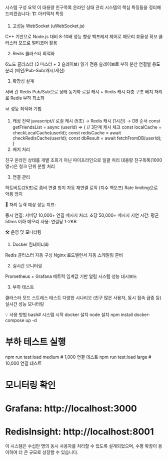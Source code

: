 시스템 구성 요약
이 대용량 친구목록 온라인 상태 관리 시스템의 핵심 특징들을 정리해드리겠습니다:
🏗️ 아키텍처 특징
1. 고성능 WebSocket (uWebSocket.js)

C++ 기반으로 Node.js 대비 8-10배 성능 향상
백프레셔 제어로 메모리 효율성 확보
클러스터 모드로 멀티코어 활용

2. Redis 클러스터 최적화

6노드 클러스터 (3 마스터 + 3 슬레이브)
읽기 전용 슬레이브로 부하 분산
연결별 용도 분리 (메인/Pub-Sub/캐시/세션)

3. 확장성 설계

서버 간 Redis Pub/Sub으로 상태 동기화
로컬 캐시 + Redis 캐시 다층 구조
배치 처리로 Redis 부하 최소화

📊 성능 최적화 기법
1. 캐싱 전략
javascript// 로컬 캐시 (5초) → Redis 캐시 (1시간) → DB 순서
const getFriendsList = async (userId) => {
  // 3단계 캐시 체크
  const localCache = checkLocalCache(userId);
  const redisCache = await checkRedisCache(userId);
  const dbResult = await fetchFromDB(userId);
}
2. 배치 처리

친구 온라인 상태를 개별 조회가 아닌 파이프라인으로 일괄 처리
대용량 친구목록(1000명+)은 청크 단위 분할 처리

3. 연결 관리

하트비트(25초)로 좀비 연결 방지
자동 재연결 로직 (지수 백오프)
Rate limiting으로 악용 방지

🚀 처리 능력
예상 성능 지표:

동시 연결: 서버당 10,000+ 연결
메시지 처리: 초당 50,000+ 메시지
지연 시간: 평균 50ms 이하
메모리 사용: 연결당 1-2KB

🛠️ 운영 및 모니터링
1. Docker 컨테이너화

Redis 클러스터 자동 구성
Nginx 로드밸런서
자동 스케일링 준비

2. 실시간 모니터링

Prometheus + Grafana 메트릭
임계값 기반 알림 시스템
성능 대시보드

3. 부하 테스트

클러스터 모드 스트레스 테스트
다양한 시나리오 (친구 많은 사용자, 동시 접속 급증 등)
실시간 성능 모니터링

💡 사용 방법
bash# 시스템 시작
docker 설치
node 설치
npm install
docker-compose up -d

# 부하 테스트 실행
npm run test:load medium  # 1,000 연결 테스트
npm run test:load large   # 10,000 연결 테스트

# 모니터링 확인
# Grafana: http://localhost:3000
# RedisInsight: http://localhost:8001
이 시스템은 수십만 명의 동시 사용자를 처리할 수 있도록 설계되었으며, 수평 확장이 용이하여 더 큰 규모로 성장할 수 있습니다.